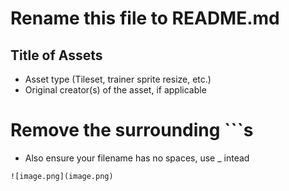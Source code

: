 # Rename this file to README.md

## Title of Assets
- Asset type (Tileset, trainer sprite resize, etc.)
- Original creator(s) of the asset, if applicable

# Remove the surrounding ```s
- Also ensure your filename has no spaces, use _ intead

```![image.png](image.png)```
